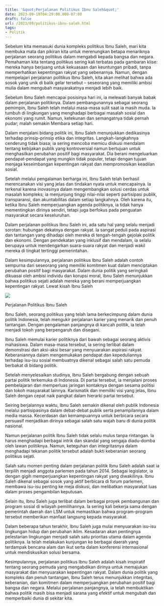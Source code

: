 ```yaml
---
title: '&quot;Perjalanan Politikus Ibnu Saleh&quot;'
date: 2023-09-10T04:29:00.000-07:00
draft: false
url: /2023/09/politikus-ibnu-saleh.html
tags: 
- Politik
---
```


  

Sebelum kita memasuki dunia kompleks politikus Ibnu Saleh, mari kita membuka mata dan pikiran kita untuk merenungkan betapa menariknya perjalanan seorang politikus dalam mengabdi kepada bangsa dan negara. Pemahaman kita tentang politikus sering kali terbatas pada gambaran klise: mereka hanya berjuang untuk kekuasaan dan keuntungan pribadi, tanpa memperhatikan kepentingan rakyat yang sebenarnya. Namun, dengan mempelajari perjalanan politikus Ibnu Saleh, kita akan melihat bahwa ada sosok yang unik di balik gelar tersebut – seseorang yang memiliki ambisi mulia dalam mengubah masyarakatnya menjadi lebih baik.

  

Sebelum Ibnu Saleh mencapai posisinya hari ini, ia melewati banyak babak dalam perjalanan politiknya. Dalam pembangunannya sebagai seorang pemimpin, Ibnu Saleh telah melalui masa-masa sulit saat ia masih muda. Ia tumbuh di lingkungan yang menghadapi berbagai masalah sosial dan ekonomi yang rumit. Namun, ketekunan dan semangatnya tidak pernah pudar; malah semakin Membara setiap hari.

  

Dalam menjalani bidang politik ini, Ibnu Saleh menunjukkan dedikasinya terhadap prinsip-prinsip etika dan integritas. Langkah-langkahnya cenderung tidak biasa; ia sering mencoba memicu diskusi mendalam tentang kebijakan publik yang kontroversial namun bertujuan untuk menghasilkan perubahan positif bagi masyarakat. Dia berani mengeluarkan pendapat-pendapat yang mungkin tidak populer, tetapi dengan tujuan menjaga keseimbangan kepentingan rakyat dan mempromosikan keadilan sosial.

  

Setelah melalui pengalaman berharga ini, Ibnu Saleh telah berhasil merencanakan visi yang jelas dan tindakan nyata untuk mencapainya. Ia terkenal karena inovasinya dalam mengembangkan solusi cerdas untuk masalah kompleks; ia menjunjung tinggi nilai-nilai seperti partisipasi publik, transparansi, dan akuntabilitas dalam setiap langkahnya. Oleh karena itu, ketika Ibnu Saleh memperjuangkan agenda politiknya, ia tidak hanya mementingkan dirinya sendiri, tetapi juga berfokus pada penguatan masyarakat secara keseluruhan.

  

Dalam perjalanan politikus Ibnu Saleh ini, ada satu hal yang selalu menjadi sorotan: hubungan dekatnya dengan rakyat. Ia sangat peduli pada aspirasi dan tantangan yang dihadapi oleh mereka di tengah-tengah gejolak politik dan ekonomi. Dengan pendekatan yang inklusif dan mendalam, ia selalu berupaya untuk mendengarkan suara-suara rakyat dan menjadi wakil mereka di tingkat tertinggi pemerintahan.

  

Dalam kesimpulannya, perjalanan politikus Ibnu Saleh adalah contoh sempurna dari seseorang yang memiliki komitmen kuat dalam menciptakan perubahan positif bagi masyarakat. Dalam dunia politik yang seringkali dikuasai oleh ambisi individu dan korupsi moral, Ibnu Saleh menunjukkan bahwa politikus sejati adalah mereka yang berani memperjuangkan kepentingan rakyat. Lewat kisah Ibnu Saleh

  

![](https://cdn-2.tstatic.net/bangka/foto/bank/images/ibrahim-19220201.jpg)

  

Perjalanan Politikus Ibnu Saleh

  

Ibnu Saleh, seorang politikus yang telah lama berkecimpung dalam dunia politik Indonesia, telah mengukir perjalanan karier yang menarik dan penuh tantangan. Dengan pengalaman panjangnya di kancah politik, ia telah menjadi tokoh yang berpengaruh dan disegani.

  

Ibnu Saleh memulai karier politiknya dari bawah sebagai seorang aktivis mahasiswa. Dalam masa-masa tersebut, ia sering terlibat dalam demonstrasi dan aksi-aksi besar yang menyuarakan aspirasi rakyat. Keberaniannya dalam mengemukakan pendapat dan kepeduliannya terhadap isu-isu sosial membuatnya dikenal sebagai salah satu pemuda berbakat di bidang politik.

  

Setelah menyelesaikan studinya, Ibnu Saleh bergabung dengan sebuah partai politik terkemuka di Indonesia. Di partai tersebut, ia menjalani proses pembelajaran dan memperluas jaringan kontaknya dengan sesama politisi dan tokoh masyarakat lainnya. Karismatik dan memiliki visi yang jelas, Ibnu Saleh dengan cepat naik pangkat dalam hierarki partai tersebut.

  

Seiring berjalannya waktu, Ibnu Saleh semakin dikenal oleh publik Indonesia melalui partisipasinya dalam debat-debat publik serta penampilannya dalam media massa. Kecerdasan dan kemampuannya untuk berbicara secara persuasif menjadikan dirinya sebagai salah satu wajah baru di dunia politik nasional.

  

Namun perjalanan politik Ibnu Saleh tidak selalu mulus tanpa rintangan. Ia harus menghadapi berbagai intrik dan skandal yang sengaja diadu-domba oleh lawan politiknya. Namun, keteguhan dan integritasnya dalam menghadapi tekanan politik tersebut adalah bukti keberanian seorang politikus sejati.

  

Salah satu momen penting dalam perjalanan politik Ibnu Saleh adalah saat ia terpilih menjadi anggota parlemen pada tahun 2014. Sebagai legislator, ia dengan gigih memperjuangkan kepentingan rakyat yang diwakilinya. Ibnu Saleh dikenal sebagai sosok yang aktif berbicara di forum parlemen, membawa isu-isu penting ke meja diskusi, dan melibatkan masyarakat luas dalam proses pengambilan keputusan.

  

Selain itu, Ibnu Saleh juga terlibat dalam berbagai proyek pembangunan dan program sosial di wilayah pemilihannya. Ia sering kali bekerja sama dengan pemerintah daerah dan LSM untuk memastikan bahwa program-program tersebut memberikan manfaat langsung kepada masyarakat.

  

Dalam beberapa tahun terakhir, Ibnu Saleh juga mulai menyuarakan isu-isu lingkungan hidup dan perubahan iklim. Kesadaran akan pentingnya pelestarian lingkungan menjadi salah satu prioritas utama dalam agenda politiknya. Ia telah melakukan kunjungan ke berbagai daerah yang terdampak bencana alam dan ikut serta dalam konferensi internasional untuk mendiskusikan solusi bersama.

  

Kesimpulannya, perjalanan politikus Ibnu Saleh adalah kisah inspiratif tentang seorang pemuda yang mengabdikan dirinya untuk memajukan masyarakat dan menyuarakan kepentingan rakyat. Dalam dunia politik yang kompleks dan penuh tantangan, Ibnu Saleh terus menunjukkan integritas, keberanian, dan komitmen dalam memperjuangkan perubahan positif bagi bangsa dan negara. Melalui perjalanan panjangnya, ia telah membuktikan bahwa politik masih bisa menjadi sarana yang efektif untuk mengubah dan memperbaiki dunia di sekitar kita.